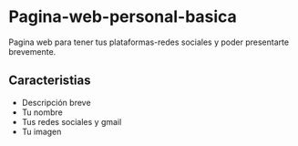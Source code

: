 # Pagina-web-personal-basica
Pagina web para tener tus plataformas-redes sociales y poder presentarte brevemente.

## Caracteristias
- Descripción breve
- Tu nombre
- Tus redes sociales y gmail
- Tu imagen
